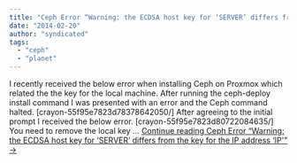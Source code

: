 ```yaml
---
title: "Ceph Error “Warning: the ECDSA host key for ‘SERVER’ differs from the key for the IP address ‘IP'”"
date: "2014-02-20"
author: "syndicated"
tags: 
  - "ceph"
  - "planet"
---
```


I recently received the below error when installing Ceph on Proxmox which related the the key for the local machine. After running the ceph-deploy install command I was presented with an error and the Ceph command halted. \[crayon-55f95e7823d78378642050/\] After agreeing to the initial prompt I received the below error. \[crayon-55f95e7823d80722084635/\] You need to remove the local key … [Continue reading Ceph Error “Warning: the ECDSA host key for ‘SERVER’ differs from the key for the IP address ‘IP'” →](http://www.jamescoyle.net/how-to/1234-ceph-error-warning-the-ecdsa-host-key-for-server-differs-from-the-key-for-the-ip-address-ip)
